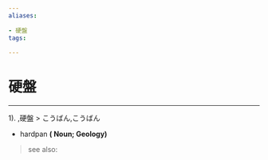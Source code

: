 ```yaml
---
aliases:
    
- 硬盤
tags:
    
---
```


# 硬盤
---
1).
,硬盤 > こうばん,こうばん

- hardpan
**( Noun; Geology)**
> see also: 
            